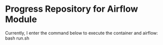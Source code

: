 # Progress Repository for Airflow Module

Currently, I enter the command below to execute the container and airflow:
bash run.sh
